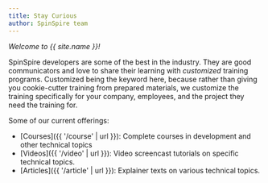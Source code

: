 ```yaml
---
title: Stay Curious
author: SpinSpire team
---
```


*Welcome to {{ site.name }}!*

SpinSpire developers are some of the best in the industry. They are good communicators and love to share their learning with *customized* training programs. Customized being the keyword here, because rather than giving you cookie-cutter training from prepared materials, we customize the training specifically for your company, employees, and the project they need the training for.

Some of our current offerings:

- [Courses]({{ '/course' | url }}): Complete courses in development and other technical topics
- [Videos]({{ '/video' | url }}): Video screencast tutorials on specific technical topics.
- [Articles]({{ '/article' | url }}): Explainer texts on various technical topics.